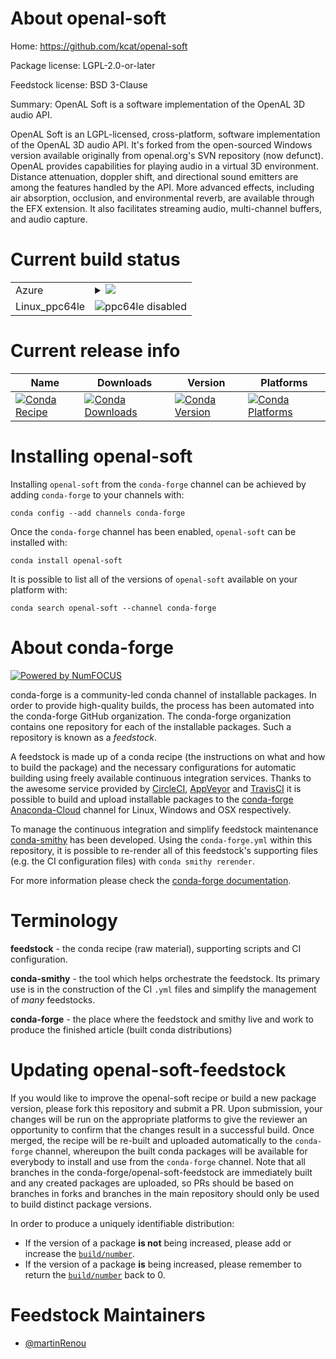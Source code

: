 About openal-soft
=================

Home: https://github.com/kcat/openal-soft

Package license: LGPL-2.0-or-later

Feedstock license: BSD 3-Clause

Summary: OpenAL Soft is a software implementation of the OpenAL 3D audio API.

OpenAL Soft is an LGPL-licensed, cross-platform, software implementation of
the OpenAL 3D audio API. It's forked from the open-sourced Windows version
available originally from openal.org's SVN repository (now defunct). OpenAL
provides capabilities for playing audio in a virtual 3D environment. Distance
attenuation, doppler shift, and directional sound emitters are among the
features handled by the API. More advanced effects, including air absorption,
occlusion, and environmental reverb, are available through the EFX extension.
It also facilitates streaming audio, multi-channel buffers, and audio capture.


Current build status
====================


<table>
    
  <tr>
    <td>Azure</td>
    <td>
      <details>
        <summary>
          <a href="https://dev.azure.com/conda-forge/feedstock-builds/_build/latest?definitionId=9039&branchName=master">
            <img src="https://dev.azure.com/conda-forge/feedstock-builds/_apis/build/status/openal-soft-feedstock?branchName=master">
          </a>
        </summary>
        <table>
          <thead><tr><th>Variant</th><th>Status</th></tr></thead>
          <tbody><tr>
              <td>linux</td>
              <td>
                <a href="https://dev.azure.com/conda-forge/feedstock-builds/_build/latest?definitionId=9039&branchName=master">
                  <img src="https://dev.azure.com/conda-forge/feedstock-builds/_apis/build/status/openal-soft-feedstock?branchName=master&jobName=linux&configuration=linux_" alt="variant">
                </a>
              </td>
            </tr><tr>
              <td>osx</td>
              <td>
                <a href="https://dev.azure.com/conda-forge/feedstock-builds/_build/latest?definitionId=9039&branchName=master">
                  <img src="https://dev.azure.com/conda-forge/feedstock-builds/_apis/build/status/openal-soft-feedstock?branchName=master&jobName=osx&configuration=osx_" alt="variant">
                </a>
              </td>
            </tr><tr>
              <td>win_cxx_compilervs2015vc14</td>
              <td>
                <a href="https://dev.azure.com/conda-forge/feedstock-builds/_build/latest?definitionId=9039&branchName=master">
                  <img src="https://dev.azure.com/conda-forge/feedstock-builds/_apis/build/status/openal-soft-feedstock?branchName=master&jobName=win&configuration=win_cxx_compilervs2015vc14" alt="variant">
                </a>
              </td>
            </tr>
          </tbody>
        </table>
      </details>
    </td>
  </tr>
  <tr>
    <td>Linux_ppc64le</td>
    <td>
      <img src="https://img.shields.io/badge/ppc64le-disabled-lightgrey.svg" alt="ppc64le disabled">
    </td>
  </tr>
</table>

Current release info
====================

| Name | Downloads | Version | Platforms |
| --- | --- | --- | --- |
| [![Conda Recipe](https://img.shields.io/badge/recipe-openal--soft-green.svg)](https://anaconda.org/conda-forge/openal-soft) | [![Conda Downloads](https://img.shields.io/conda/dn/conda-forge/openal-soft.svg)](https://anaconda.org/conda-forge/openal-soft) | [![Conda Version](https://img.shields.io/conda/vn/conda-forge/openal-soft.svg)](https://anaconda.org/conda-forge/openal-soft) | [![Conda Platforms](https://img.shields.io/conda/pn/conda-forge/openal-soft.svg)](https://anaconda.org/conda-forge/openal-soft) |

Installing openal-soft
======================

Installing `openal-soft` from the `conda-forge` channel can be achieved by adding `conda-forge` to your channels with:

```
conda config --add channels conda-forge
```

Once the `conda-forge` channel has been enabled, `openal-soft` can be installed with:

```
conda install openal-soft
```

It is possible to list all of the versions of `openal-soft` available on your platform with:

```
conda search openal-soft --channel conda-forge
```


About conda-forge
=================

[![Powered by NumFOCUS](https://img.shields.io/badge/powered%20by-NumFOCUS-orange.svg?style=flat&colorA=E1523D&colorB=007D8A)](http://numfocus.org)

conda-forge is a community-led conda channel of installable packages.
In order to provide high-quality builds, the process has been automated into the
conda-forge GitHub organization. The conda-forge organization contains one repository
for each of the installable packages. Such a repository is known as a *feedstock*.

A feedstock is made up of a conda recipe (the instructions on what and how to build
the package) and the necessary configurations for automatic building using freely
available continuous integration services. Thanks to the awesome service provided by
[CircleCI](https://circleci.com/), [AppVeyor](https://www.appveyor.com/)
and [TravisCI](https://travis-ci.com/) it is possible to build and upload installable
packages to the [conda-forge](https://anaconda.org/conda-forge)
[Anaconda-Cloud](https://anaconda.org/) channel for Linux, Windows and OSX respectively.

To manage the continuous integration and simplify feedstock maintenance
[conda-smithy](https://github.com/conda-forge/conda-smithy) has been developed.
Using the ``conda-forge.yml`` within this repository, it is possible to re-render all of
this feedstock's supporting files (e.g. the CI configuration files) with ``conda smithy rerender``.

For more information please check the [conda-forge documentation](https://conda-forge.org/docs/).

Terminology
===========

**feedstock** - the conda recipe (raw material), supporting scripts and CI configuration.

**conda-smithy** - the tool which helps orchestrate the feedstock.
                   Its primary use is in the construction of the CI ``.yml`` files
                   and simplify the management of *many* feedstocks.

**conda-forge** - the place where the feedstock and smithy live and work to
                  produce the finished article (built conda distributions)


Updating openal-soft-feedstock
==============================

If you would like to improve the openal-soft recipe or build a new
package version, please fork this repository and submit a PR. Upon submission,
your changes will be run on the appropriate platforms to give the reviewer an
opportunity to confirm that the changes result in a successful build. Once
merged, the recipe will be re-built and uploaded automatically to the
`conda-forge` channel, whereupon the built conda packages will be available for
everybody to install and use from the `conda-forge` channel.
Note that all branches in the conda-forge/openal-soft-feedstock are
immediately built and any created packages are uploaded, so PRs should be based
on branches in forks and branches in the main repository should only be used to
build distinct package versions.

In order to produce a uniquely identifiable distribution:
 * If the version of a package **is not** being increased, please add or increase
   the [``build/number``](https://conda.io/docs/user-guide/tasks/build-packages/define-metadata.html#build-number-and-string).
 * If the version of a package **is** being increased, please remember to return
   the [``build/number``](https://conda.io/docs/user-guide/tasks/build-packages/define-metadata.html#build-number-and-string)
   back to 0.

Feedstock Maintainers
=====================

* [@martinRenou](https://github.com/martinRenou/)


